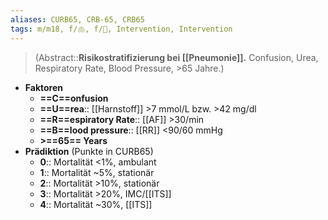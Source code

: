 ```yaml
---
aliases: CURB65, CRB-65, CRB65
tags: m/m18, f/🫁, f/🦠, Intervention, Intervention
---
```

> (Abstract::**Risikostratifizierung bei [[Pneumonie]].** Confusion, Urea, Respiratory Rate, Blood Pressure, >65 Jahre.)
- **Faktoren**
	- **==C==onfusion**
	- **==U==rea**:: [[Harnstoff]] >7 mmol/L bzw. >42 mg/dl
	- **==R==espiratory Rate**:: [[AF]] >30/min
	- **==B==lood pressure**:: [[RR]] <90/60 mmHg
	- **>==65== Years**
- **Prädiktion** (Punkte in CURB65)
	- **0**:: Mortalität <1%, ambulant
	- **1**:: Mortalität ~5%, stationär
	- **2**:: Mortalität >10%, stationär
	- **3**:: Mortalität >20%, IMC/[[ITS]]
	- **4**:: Mortalität ~30%, [[ITS]]